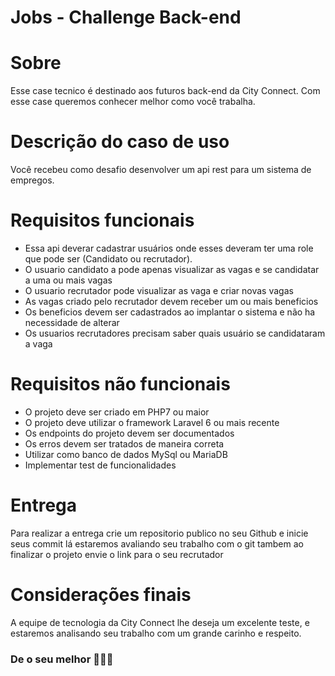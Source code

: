 # Jobs  - Challenge Back-end

# Sobre
Esse case tecnico é destinado aos futuros back-end da City Connect. Com esse case queremos conhecer melhor como você trabalha.

# Descrição do caso de uso
Você recebeu como desafio desenvolver um api rest para um sistema de empregos. 


# Requisitos funcionais
- Essa api deverar cadastrar usuários onde esses deveram ter uma role que pode ser (Candidato ou recrutador). 
- O usuario candidato a pode apenas visualizar as vagas e se candidatar a uma ou mais vagas
- O usuario recrutador pode visualizar as vaga e criar novas vagas
- As vagas criado pelo recrutador devem receber um ou mais beneficios
- Os beneficios devem ser cadastrados ao implantar o sistema e não ha necessidade de alterar
- Os usuarios recrutadores precisam saber quais usuário se candidataram a vaga

# Requisitos não funcionais
- O projeto deve ser criado em PHP7 ou maior
- O projeto deve utilizar o framework Laravel 6 ou mais recente
- Os endpoints do projeto devem ser documentados
- Os erros devem ser tratados de maneira correta
- Utilizar como banco de dados MySql ou MariaDB
- Implementar test de funcionalidades

# Entrega
Para realizar a entrega crie um repositorio publico no seu Github e inicie seus commit lá estaremos avaliando seu trabalho com o git tambem ao finalizar o projeto envie o link para o seu recrutador

# Considerações finais
A equipe de tecnologia da City Connect lhe deseja um excelente teste, e estaremos analisando seu trabalho com um grande carinho e respeito.

### De o seu melhor :rocket::rocket::rocket:




